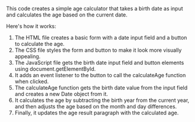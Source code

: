 This code creates a simple age calculator that takes a birth date as input and calculates the age based on the current date.

Here's how it works:

1. The HTML file creates a basic form with a date input field and a button to calculate the age.
2. The CSS file styles the form and button to make it look more visually appealing.
3. The JavaScript file gets the birth date input field and button elements using document.getElementById.
4. It adds an event listener to the button to call the calculateAge function when clicked.
5. The calculateAge function gets the birth date value from the input field and creates a new Date object from it.
6. It calculates the age by subtracting the birth year from the current year, and then adjusts the age based on the month and day differences.
7. Finally, it updates the age result paragraph with the calculated age.
